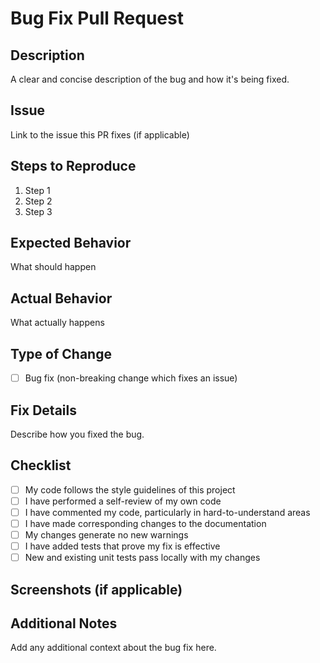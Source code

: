 # Bug Fix Pull Request

## Description
A clear and concise description of the bug and how it's being fixed.

## Issue
Link to the issue this PR fixes (if applicable)

## Steps to Reproduce
1. Step 1
2. Step 2
3. Step 3

## Expected Behavior
What should happen

## Actual Behavior
What actually happens

## Type of Change
- [ ] Bug fix (non-breaking change which fixes an issue)

## Fix Details
Describe how you fixed the bug.

## Checklist
- [ ] My code follows the style guidelines of this project
- [ ] I have performed a self-review of my own code
- [ ] I have commented my code, particularly in hard-to-understand areas
- [ ] I have made corresponding changes to the documentation
- [ ] My changes generate no new warnings
- [ ] I have added tests that prove my fix is effective
- [ ] New and existing unit tests pass locally with my changes

## Screenshots (if applicable)

## Additional Notes
Add any additional context about the bug fix here.
